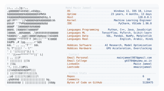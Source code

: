 <picture>
  <source srcset="https://raw.githubusercontent.com/mmazinjameel/mmazinjameel/main/dark_mode.svg?v=1742258810" media="(prefers-color-scheme: dark)">
  <img src="https://raw.githubusercontent.com/mmazinjameel/mmazinjameel/main/light_mode.svg?v=1742258810">
</picture>
